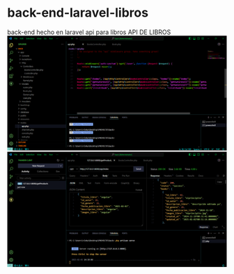 # back-end-laravel-libros
back-end hecho en laravel api para libros
<p1>API DE LIBROS</p1>
<img src="public/images/p1.png" alt="p1">
<img src="public/images/p2.png" alt="p2">
